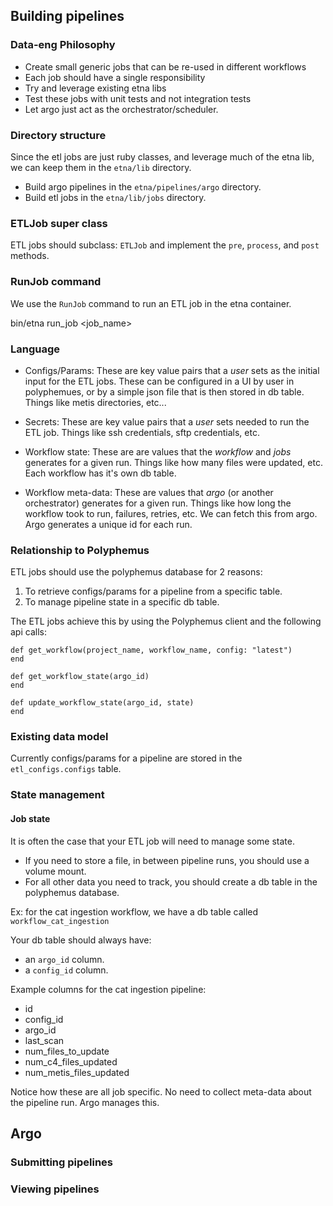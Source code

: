 ## Building pipelines 

### Data-eng Philosophy

- Create small generic jobs that can be re-used in different workflows 
- Each job should have a single responsibility
- Try and leverage existing etna libs
- Test these jobs with unit tests and not integration tests
- Let argo just act as the orchestrator/scheduler. 

### Directory structure 

Since the etl jobs are just ruby classes, and leverage much of the etna lib, we can keep them in the `etna/lib` directory. 

- Build argo pipelines in the `etna/pipelines/argo` directory.
- Build etl jobs in the `etna/lib/jobs` directory.

### ETLJob super class

ETL jobs should subclass: `ETLJob` and implement the `pre`, `process`, and `post` methods.

### RunJob command

We use the `RunJob` command to run an ETL job in the etna container.

bin/etna run_job <workflow> <job_name> <other args>

### Language 

- Configs/Params: These are key value pairs that a *user* sets as the initial input for the ETL jobs. These can be configured in a UI by user in polyphemues, or by a simple json file that is then stored in db table. Things like metis directories, etc...

- Secrets: These are key value pairs that a *user* sets needed to run the ETL job. Things like ssh credentials, sftp credentials, etc.

- Workflow state: These are are values that the *workflow* and *jobs* generates for a given run. Things like how many files were updated, etc. Each workflow has it's own db table.

- Workflow meta-data: These are values that *argo* (or another orchestrator) generates for a given run. Things like how long the workflow took to run, failures, retries, etc. We can fetch this from argo. Argo generates a unique id for each run. 

### Relationship to Polyphemus

ETL jobs should use the polyphemus database for 2 reasons:

1. To retrieve configs/params for a pipeline from a specific table.
2. To manage pipeline state in a specific db table.

The ETL jobs achieve this by using the Polyphemus client and the following api calls:

```      
def get_workflow(project_name, workflow_name, config: "latest")
end

def get_workflow_state(argo_id)
end

def update_workflow_state(argo_id, state)
end
```

### Existing data model

Currently configs/params for a pipeline are stored in the `etl_configs.configs` table. 

### State management

#### Job state

It is often the case that your ETL job will need to manage some state. 
- If you need to store a file, in between pipeline runs, you should use a volume mount.
- For all other data you need to track, you should create a db table in the polyphemus database.

Ex: for the cat ingestion workflow, we have a db table called `workflow_cat_ingestion`

Your db table should always have:
- an `argo_id` column. 
- a `config_id` column. 

Example columns for the cat ingestion pipeline:

- id
- config_id
- argo_id
- last_scan
- num_files_to_update
- num_c4_files_updated
- num_metis_files_updated

Notice how these are all job specific. No need to collect meta-data about the pipeline run. Argo manages this.

## Argo

### Submitting pipelines

### Viewing pipelines
